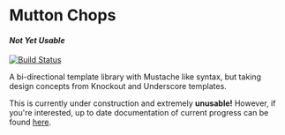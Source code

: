 # Mutton Chops
#### _Not Yet Usable_

[![Build Status](https://travis-ci.org/Aldlevine/mutton-chops.svg?branch=master)](https://travis-ci.org/Aldlevine/mutton-chops)

A bi-directional template library with Mustache like syntax, but taking design concepts from Knockout and Underscore templates.

This is currently under construction and extremely __unusable!__
However, if you're interested, up to date documentation of current progress can be found [here](http://aldlevine.github.io/mutton-chops/).
